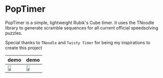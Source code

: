 # PopTimer
PopTimer is a simple, lightweight Rubik's Cube timer. It uses the TNoodle library to generate scramble sequences for all current official speedsolving puzzles.

Special thanks to `TNoodle` and `Twisty Timer` for being my inspirations to create this project

| demo | demo |
|------|------|
|<img src = "https://user-images.githubusercontent.com/31311826/129461248-8fa604cf-c48e-4ba1-8e71-b2cd966d6877.jpg" width = "50%" height = "50%" />|<img src = "https://user-images.githubusercontent.com/31311826/129461249-2be9192f-b18b-4afe-993a-68de1c68754f.jpg" width = "50%" height = "50%" />|

